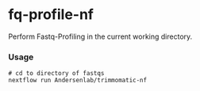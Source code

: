 # fq-profile-nf

Perform Fastq-Profiling in the current working directory.

### Usage

```
# cd to directory of fastqs
nextflow run Andersenlab/trimmomatic-nf
```

